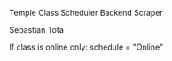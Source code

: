 Temple Class Scheduler Backend Scraper

Sebastian Tota

If class is online only: schedule = "Online"